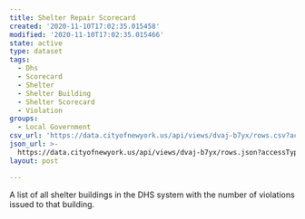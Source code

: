 ```yaml
---
title: Shelter Repair Scorecard
created: '2020-11-10T17:02:35.015458'
modified: '2020-11-10T17:02:35.015466'
state: active
type: dataset
tags:
  - Dhs
  - Scorecard
  - Shelter
  - Shelter Building
  - Shelter Scorecard
  - Violation
groups:
  - Local Government
csv_url: 'https://data.cityofnewyork.us/api/views/dvaj-b7yx/rows.csv?accessType=DOWNLOAD'
json_url: >-
  https://data.cityofnewyork.us/api/views/dvaj-b7yx/rows.json?accessType=DOWNLOAD
layout: post

---
```

A list of all shelter buildings in the DHS system with the number of violations issued to that building.
